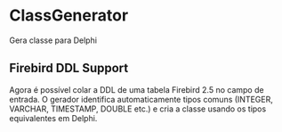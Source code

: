 # ClassGenerator
Gera classe para Delphi

## Firebird DDL Support
Agora é possível colar a DDL de uma tabela Firebird 2.5 no campo de entrada.
O gerador identifica automaticamente tipos comuns (INTEGER, VARCHAR, TIMESTAMP,
DOUBLE etc.) e cria a classe usando os tipos equivalentes em Delphi.

